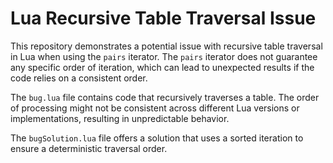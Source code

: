 # Lua Recursive Table Traversal Issue

This repository demonstrates a potential issue with recursive table traversal in Lua when using the `pairs` iterator.  The `pairs` iterator does not guarantee any specific order of iteration, which can lead to unexpected results if the code relies on a consistent order.

The `bug.lua` file contains code that recursively traverses a table.  The order of processing might not be consistent across different Lua versions or implementations, resulting in unpredictable behavior.

The `bugSolution.lua` file offers a solution that uses a sorted iteration to ensure a deterministic traversal order.